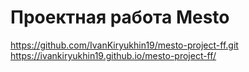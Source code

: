 # Проектная работа Mesto
https://github.com/IvanKiryukhin19/mesto-project-ff.git
https://ivankiryukhin19.github.io/mesto-project-ff/
